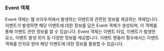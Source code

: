 ### Event 객체

Event 객체는 웹 브라우저에서 발생하는 이벤트와 관련된 정보를 제공하는 객체입니다.
이벤트가 발생하면 해당 이벤트에 대한 정보를 담은 Event 객체가 생성되며,
이 객체를 통해 이벤트 관련 정보를 알 수 있습니다.
Event 객체는 이벤트 타입, 이벤트가 발생한 요소, 이벤트 발생 위치 등 다양한 정보를 제공합니다.
이벤트 핸들러 함수에서는 이벤트 객체를 인자로 받아 해당 이벤트에 대한 정보를 활용할 수 있습니다.
